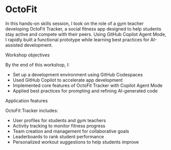 # OctoFit


In this hands-on skills session, I took on the role of a gym teacher developing OctoFit Tracker, a social fitness app designed to help students stay active and compete with their peers. Using GitHub Copilot Agent Mode, I rapidly built a functional prototype while learning best practices for AI-assisted development.

Workshop objectives

By the end of this workshop, I:
- Set up a development environment using GitHub Codespaces
- Used GitHub Copilot to accelerate app development
- Implemented core features of OctoFit Tracker with Copilot Agent Mode
- Applied best practices for prompting and refining AI-generated code

Application features

OctoFit Tracker includes:
- User profiles for students and gym teachers
- Activity tracking to monitor fitness progress
- Team creation and management for collaborative goals
- Leaderboards to rank student performance
- Personalized workout suggestions to help students improve
